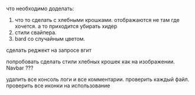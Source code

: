 что необходимо доделать: 

1) что то сделать с хлебными крошками. отображаются не там где хочется. а то приходится убирать хидер
2) стили свайпера.
3) bard со случайным цветом. 



сделать реджект на запросе вгит 


попробовать сделать стили хлебных крошек как на изображении.
Navbar ???






удалить все консоль логи и все комментарии. проверить каждый файл. проверить все иконки на использование 

